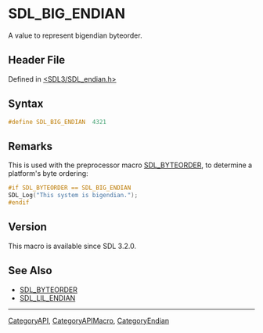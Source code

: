 # SDL_BIG_ENDIAN

A value to represent bigendian byteorder.

## Header File

Defined in [<SDL3/SDL_endian.h>](https://github.com/libsdl-org/SDL/blob/main/include/SDL3/SDL_endian.h)

## Syntax

```c
#define SDL_BIG_ENDIAN  4321
```

## Remarks

This is used with the preprocessor macro [SDL_BYTEORDER](SDL_BYTEORDER), to
determine a platform's byte ordering:

```c
#if SDL_BYTEORDER == SDL_BIG_ENDIAN
SDL_Log("This system is bigendian.");
#endif
```

## Version

This macro is available since SDL 3.2.0.

## See Also

- [SDL_BYTEORDER](SDL_BYTEORDER)
- [SDL_LIL_ENDIAN](SDL_LIL_ENDIAN)

----
[CategoryAPI](CategoryAPI), [CategoryAPIMacro](CategoryAPIMacro), [CategoryEndian](CategoryEndian)

